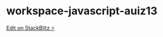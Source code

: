 # workspace-javascript-auiz13

[Edit on StackBlitz ⚡️](https://stackblitz.com/edit/workspace-javascript-auiz13)
